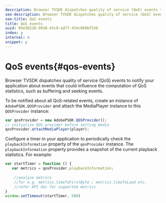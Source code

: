```yaml
---
description: Browser TVSDK dispatches quality of service (QoS) events to notify your application about events that could influence the computation of QoS statistics, such as buffering and seeking events.
seo-description: Browser TVSDK dispatches quality of service (QoS) events to notify your application about events that could influence the computation of QoS statistics, such as buffering and seeking events.
seo-title: QoS events
title: QoS events
uuid: 05e58220-0938-43c9-ad77-434c869bf538
index: y
internal: n
snippet: y
---
```


# QoS events{#qos-events}

Browser TVSDK dispatches quality of service (QoS) events to notify your application about events that could influence the computation of QoS statistics, such as buffering and seeking events.

To be notified about all QoS-related events, create an instance of `AdobePSDK.QOSProvider` and attach the MediaPlayer instance to this `QOSProvider` instance: 

```js
var qosProvider = new AdobePSDK.QOSProvider(); 
// initialize QOS provider before setting media  
qosProvider.attachMediaPlayer(player);
```

Configure a timer in your application to periodically check the `playbackInformation` property of the `qosProvider` instance. The `playbackInformation` property provides a snapshot of the current playback statistics. For example: 

```js
var startTimer = function () { 
   var metrics = qosProvider.playbackInformation; 
 
    //analyze metrics 
    //for e.g. metrics.timeToFirstByte ; metrics.timeToLoad etc.  
    //refer API doc for supported metrics  
} 
window.setTimeout(startTimer, 500) 

```

